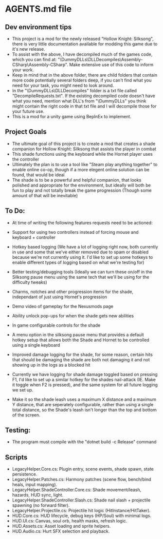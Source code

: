 # AGENTS.md file

## Dev environment tips
- This project is a mod for the newly released "Hollow Knight: Silksong", there is very little documentation available for modding this game due to it's new release.
- To assist with the above, I have decompiled much of the games code, which you can find at: "\DummyDLLs\DLLDecompiles\Assembly-CSharp\Assembly-CSharp". Make extensive use of this code to inform your work.
- Keep in mind that in the above folder, there are child folders that contain more code potentially several folders deep, if you can't find what you need for your task, you might need to look around.
- In the "\DummyDLLs\DLLDecompiles" folder is a txt file called "DecompileRequests.txt". If the existing decompiled code doesn't have what you need, mention what DLL's from "\DummyDLLs" you think might contain the right code in that txt file and I will decompile those for your future use.
- This is a mod for a unity game using BepInEx to implement.


## Project Goals
- The ultimate goal of this project is to create a mod that creates a shade companion for Hollow Knight: Silksong that assists the player in combat
- This shade functions using the keyboard while the Hornet player uses the controller
- Ultimately the plan is to use a tool like "Steam play anything together" to enable online co-op, though if a more elegent online solution can be found, that would be ideal
- The shade is to be a powerful and helpful companion, that looks polished and appropriate for the environment, but ideally will both be fun to play and not totally break the game progression (Though some amount of that will be inevitable)


## To Do:
- At time of writing the following features requests need to be actioned:

- Support for using two controllers instead of forcing mouse and keyboard + controller
- Hotkey based logging (We have a lot of logging right now, both currently in use and some that we've either removed due to spam or disabled because we're not currently using it. I'd like to set up some hotkeys to enable different types of logging based on what we're testing for)
- Better testing/debugging tools (Ideally we can turn these on/off in the Silksong pause menu using the same tech that we'll be using for the difficulty tweaks)
- Charms, notches and other progression items for the shade, independant of just using Hornet's progression
- Demo video of gameplay for the Nexusmods page
- Ability unlock pop-ups for when the shade gets new abilities
- In game configurable controls for the shade
- A menu option in the silksong pause menu that provides a default hotkey setup that allows both the Shade and Hornet to be controlled using a single keyboard
- Improved damage logging for the shade, for some reason, certain hits that should be damaging the shade are both not damaging it and not showing up in the logs as a blocked hit
- Currently we have logging for shade damage toggled based on pressing F1, I'd like to set up a similar hotkey for the shades nail-attack (IE. Make it toggle when F2 is pressed), and the same system for all future logging we set up.
- Make it so the shade leash uses a maximum X distance and a maximum Y distance, that are seperately configurable, rather than using a single total distance, so the Shade's leash isn't longer than the top and bottom of the screen.


## Testing:

- The program must compile with the "dotnet build -c Release" command

## Scripts
- LegacyHelper.Core.cs: Plugin entry, scene events, shade spawn, state persistence.
- LegacyHelper.Patches.cs: Harmony patches (scene flow, bench/bind heals, input mapping).
- LegacyHelper.ShadeController.Core.cs: Shade movement/leash, hazards, HUD sync, light.
- LegacyHelper.ShadeController.Slash.cs: Shade nail slash + projectile spawning (no forward filter).
- LegacyHelper.Projectile.cs: Projectile hit logic (HitInstance/HitTaker).
- HUD.Core.cs: HUD lifecycle, debug keys (HP/Soul) with minimal logs.
- HUD.UI.cs: Canvas, soul orb, health masks, refresh logic.
- HUD.Assets.cs: Asset loading and sprite helpers.
- HUD.Audio.cs: Hurt SFX selection and playback.
